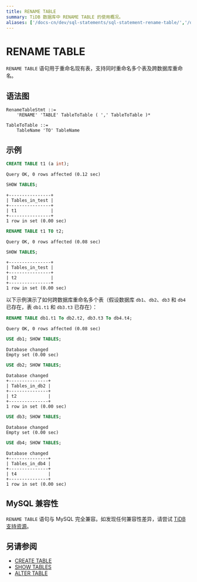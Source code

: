 ```yaml
---
title: RENAME TABLE
summary: TiDB 数据库中 RENAME TABLE 的使用概况。
aliases: ['/docs-cn/dev/sql-statements/sql-statement-rename-table/','/docs-cn/dev/reference/sql/statements/rename-table/']
---
```


# RENAME TABLE

`RENAME TABLE` 语句用于重命名现有表，支持同时重命名多个表及跨数据库重命名。

## 语法图

```ebnf+diagram
RenameTableStmt ::=
    'RENAME' 'TABLE' TableToTable ( ',' TableToTable )*

TableToTable ::=
    TableName 'TO' TableName
```

## 示例

```sql
CREATE TABLE t1 (a int);
```

```
Query OK, 0 rows affected (0.12 sec)
```

```sql
SHOW TABLES;
```

```
+----------------+
| Tables_in_test |
+----------------+
| t1             |
+----------------+
1 row in set (0.00 sec)
```

```sql
RENAME TABLE t1 TO t2;
```

```
Query OK, 0 rows affected (0.08 sec)
```

```sql
SHOW TABLES;
```

```
+----------------+
| Tables_in_test |
+----------------+
| t2             |
+----------------+
1 row in set (0.00 sec)
```

以下示例演示了如何跨数据库重命名多个表（假设数据库 `db1`、`db2`、`db3` 和 `db4` 已存在，表 `db1.t1` 和 `db3.t3` 已存在）：

```sql
RENAME TABLE db1.t1 To db2.t2, db3.t3 To db4.t4;
```

```
Query OK, 0 rows affected (0.08 sec)
```

```sql
USE db1; SHOW TABLES;
```

```
Database changed
Empty set (0.00 sec)
```

```sql
USE db2; SHOW TABLES;
```

```
Database changed
+---------------+
| Tables_in_db2 |
+---------------+
| t2            |
+---------------+
1 row in set (0.00 sec)
```

```sql
USE db3; SHOW TABLES;
```

```
Database changed
Empty set (0.00 sec)
```

```sql
USE db4; SHOW TABLES;
```

```
Database changed
+---------------+
| Tables_in_db4 |
+---------------+
| t4            |
+---------------+
1 row in set (0.00 sec)
```

## MySQL 兼容性

`RENAME TABLE` 语句与 MySQL 完全兼容。如发现任何兼容性差异，请尝试 [TiDB 支持资源](/support.md)。

## 另请参阅

* [CREATE TABLE](/sql-statements/sql-statement-create-table.md)
* [SHOW TABLES](/sql-statements/sql-statement-show-tables.md)
* [ALTER TABLE](/sql-statements/sql-statement-alter-table.md)
